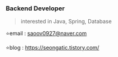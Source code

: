 ### Backend Developer
>interested in Java, Spring, Database
>

:star:email : saoov0927@naver.com

:star:blog : https://seongatic.tistory.com/
